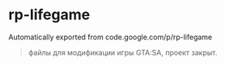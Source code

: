 # rp-lifegame
Automatically exported from code.google.com/p/rp-lifegame
> файлы для модификации игры GTA:SA, проект закрыт. 
